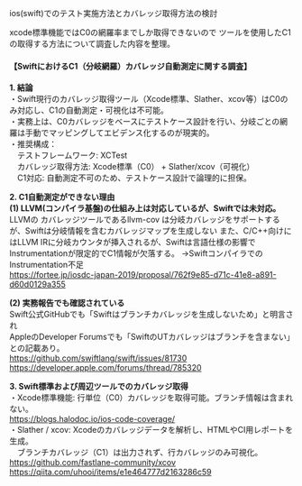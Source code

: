 ios(swift)でのテスト実施方法とカバレッジ取得方法の検討

xcode標準機能ではC0の網羅率までしか取得できないので
ツールを使用したC1の取得する方法について調査した内容を整理。

#### 【SwiftにおけるC1（分岐網羅）カバレッジ自動測定に関する調査】

**1. 結論**  
・Swift現行のカバレッジ取得ツール（Xcode標準、Slather、xcov等）はC0のみ対応し、C1の自動測定・可視化は不可能。  
・実務上は、C0カバレッジをベースにテストケース設計を行い、分岐ごとの網羅は手動でマッピングしてエビデンス化するのが現実的。  
・推奨構成：  
　テストフレームワーク: XCTest  
　カバレッジ取得方法: Xcode標準（C0） + Slather/xcov（可視化）   
　C1対応: 自動測定不可のため、テストケース設計で論理的に担保。  
  
**2. C1自動測定ができない理由**  
**(1) LLVM(コンパイラ基盤)の仕組み上は対応しているが、Swiftでは未対応。**  
LLVMの カバレッジツールであるllvm-cov は分岐カバレッジをサポートするが、Swiftは分岐情報を含むカバレッジマップを生成しない
また、C/C++向けにはLLVM IRに分岐カウンタが挿入されるが、Swiftは言語仕様の影響でInstrumentationが限定的でC1情報が欠落する。
→SwiftコンパイラでのInstrumentation不足  
https://fortee.jp/iosdc-japan-2019/proposal/762f9e85-d71c-41e8-a891-d60d0129a355  

**(2) 実務報告でも確認されている**  
Swift公式GitHubでも「Swiftはブランチカバレッジを生成しないため」と明言され  
AppleのDeveloper Forumsでも「SwiftのUTカバレッジはブランチを含まない」との記載あり。  
https://github.com/swiftlang/swift/issues/81730  
https://developer.apple.com/forums/thread/785320  

 **3. Swift標準および周辺ツールでのカバレッジ取得**  
・Xcode標準機能: 行単位（C0）カバレッジを取得可能。ブランチ情報は含まれない。  
   https://blogs.halodoc.io/ios-code-coverage/  
・Slather / xcov: Xcodeのカバレッジデータを解析し、HTMLやCI用レポートを生成。  
　ブランチカバレッジ（C1）は出力されず、行カバレッジのみ可視化。  
   https://github.com/fastlane-community/xcov  
   https://qiita.com/uhooi/items/e1e464777d2163286c59  
